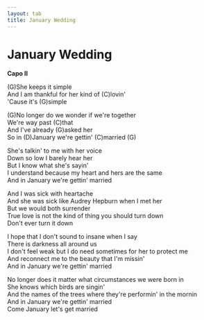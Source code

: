 ```yaml
---
layout: tab
title: January Wedding
---
```

# January Wedding

**Capo II**  
  
(G)She keeps it simple  
And I am thankful for her kind of (C)lovin'  
'Cause it's (G)simple  
  
(G)No longer do we wonder if we're together  
We're way past (C)that  
And I've already (G)asked her  
So in (D)January we're gettin' (C)married (G)  
  
She's talkin' to me with her voice  
Down so low I barely hear her  
But I know what she's sayin'  
I understand because my heart and hers are the same  
And in January we're gettin' married  
  
And I was sick with heartache  
And she was sick like Audrey Hepburn when I met her  
But we would both surrender  
True love is not the kind of thing you should turn down  
Don't ever turn it down  
  
I hope that I don't sound to insane when I say  
There is darkness all around us  
I don't feel weak but I do need sometimes for her to protect me  
And reconnect me to the beauty that I'm missin'  
And in January we're gettin' married  
  
No longer does it matter what circumstances we were born in  
She knows which birds are singin'  
And the names of the trees where they're performin' in the mornin  
And in January we're gettin' married  
Come January let's get married
